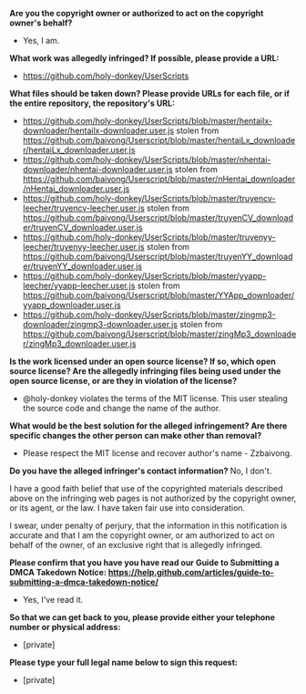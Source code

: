 **Are you the copyright owner or authorized to act on the copyright owner's behalf?**  
- Yes, I am.

**What work was allegedly infringed? If possible, please provide a URL:**  
- https://github.com/holy-donkey/UserScripts

**What files should be taken down? Please provide URLs for each file, or if the entire repository, the repository's URL:**  
- https://github.com/holy-donkey/UserScripts/blob/master/hentailx-downloader/hentailx-downloader.user.js
stolen from https://github.com/baivong/Userscript/blob/master/hentaiLx_downloader/hentaiLx_downloader.user.js
- https://github.com/holy-donkey/UserScripts/blob/master/nhentai-downloader/nhentai-downloader.user.js
stolen from https://github.com/baivong/Userscript/blob/master/nHentai_downloader/nHentai_downloader.user.js
- https://github.com/holy-donkey/UserScripts/blob/master/truyencv-leecher/truyencv-leecher.user.js
stolen from https://github.com/baivong/Userscript/blob/master/truyenCV_downloader/truyenCV_downloader.user.js
- https://github.com/holy-donkey/UserScripts/blob/master/truyenyy-leecher/truyenyy-leecher.user.js
stolen from https://github.com/baivong/Userscript/blob/master/truyenYY_downloader/truyenYY_downloader.user.js
- https://github.com/holy-donkey/UserScripts/blob/master/yyapp-leecher/yyapp-leecher.user.js
stolen from https://github.com/baivong/Userscript/blob/master/YYApp_downloader/yyapp_downloader.user.js
- https://github.com/holy-donkey/UserScripts/blob/master/zingmp3-downloader/zingmp3-downloader.user.js
stolen from https://github.com/baivong/Userscript/blob/master/zingMp3_downloader/zingMp3_downloader.user.js

**Is the work licensed under an open source license? If so, which open source license? Are the allegedly infringing files being used under the open source license, or are they in violation of the license?**  
- @holy-donkey violates the terms of the MIT license. This user stealing the source code and change the name of the author.

**What would be the best solution for the alleged infringement? Are there specific changes the other person can make other than removal?**  
- Please respect the MIT license and recover author's name - Zzbaivong.

**Do you have the alleged infringer's contact information?**   No, I don't.

I have a good faith belief that use of the copyrighted materials described above on the infringing web pages is not authorized by the copyright owner, or its agent, or the law. I have taken fair use into consideration.

I swear, under penalty of perjury, that the information in this notification is accurate and that I am the copyright owner, or am authorized to act on behalf of the owner, of an exclusive right that is allegedly infringed.

**Please confirm that you have you have read our Guide to Submitting a DMCA Takedown Notice: https://help.github.com/articles/guide-to-submitting-a-dmca-takedown-notice/**  
- Yes, I've read it.

**So that we can get back to you, please provide either your telephone number or physical address:**  
- [private]  

**Please type your full legal name below to sign this request:**   
- [private]  
